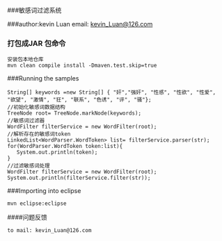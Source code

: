 
###敏感词过滤系统

###author:kevin Luan
	email: kevin_Luan@126.com

### 打包成JAR 包命令

	安装包本地仓库
	mvn clean compile install -Dmaven.test.skip=true

###Running the samples

	String[] keywords =new String[] { "奸","强奸", "性感", "性欲", "性爱", "欲望", "激情", "狂", "联系", "色诱", "评", "骚"};
	//初始化敏感词数据结构
	TreeNode root= TreeNode.markNode(keywords);
	//敏感词过滤器
    WordFilter filterService = new WordFilter(root);
    //解析存在的敏感词token
	LinkedList<WordParser.WordToken> list= filterService.parser(str);
    for(WordParser.WordToken token:list){
       System.out.println(token);
    }
	//过滤敏感词处理
    WordFilter filterService = new WordFilter(root);
    System.out.println(filterService.filter(str));


###Importing into eclipse
	
	mvn eclipse:eclipse
	
####问题反馈 
    
    to mail: kevin_Luan@126.com
    

